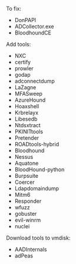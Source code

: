 

To fix:
- DonPAPI
- ADCollector.exe
- BloodhoundCE



Add tools:
- NXC
- certify
- prowler
- godap
- adconnectdump
- LaZagne
- MFASweep
- AzureHound
- Hoaxshell
- Krbrelayx
- Libesedb
- Ntdsxtract
- PKINITtools
- Pretender
- ROADtools-hybrid
- Bloodhound
- Nessus
- Aquatone
- BloodHound-python
- Burpsuite
- Coercer
- Ldapdomaindump
- Mitm6
- Responder
- wfuzz
- gobuster
- evil-winrm
- nuclei




Download tools to vmdisk:
- AADInternals
- adPeas





